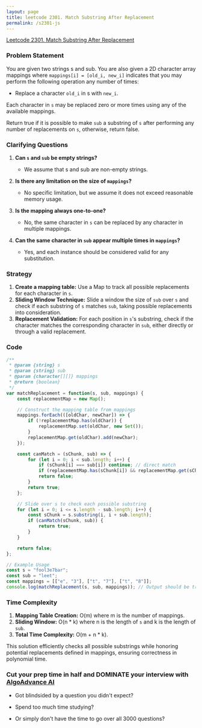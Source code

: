 ```yaml
---
layout: page
title: leetcode 2301. Match Substring After Replacement
permalink: /s2301-js
---
```

[Leetcode 2301. Match Substring After Replacement](https://algoadvance.github.io/algoadvance/l2301)
### Problem Statement

You are given two strings s and sub. You are also given a 2D character array mappings where `mappings[i] = [old_i, new_i]` indicates that you may perform the following operation any number of times:

- Replace a character `old_i` in s with `new_i`.

Each character in `s` may be replaced zero or more times using any of the available mappings.

Return true if it is possible to make `sub` a substring of `s` after performing any number of replacements on `s`, otherwise, return false.

### Clarifying Questions

1. **Can `s` and `sub` be empty strings?**
    - We assume that s and sub are non-empty strings.

2. **Is there any limitation on the size of `mappings`?**
    - No specific limitation, but we assume it does not exceed reasonable memory usage.

3. **Is the mapping always one-to-one?**
    - No, the same character in `s` can be replaced by any character in multiple mappings.

4. **Can the same character in `sub` appear multiple times in `mappings`?**
    - Yes, and each instance should be considered valid for any substitution.

### Strategy

1. **Create a mapping table:** Use a Map to track all possible replacements for each character in `s`.
2. **Sliding Window Technique:** Slide a window the size of `sub` over `s` and check if each substring of `s` matches `sub`, taking possible replacements into consideration.
3. **Replacement Validation:** For each position in `s`'s substring, check if the character matches the corresponding character in `sub`, either directly or through a valid replacement.

### Code

```javascript
/**
 * @param {string} s
 * @param {string} sub
 * @param {character[][]} mappings
 * @return {boolean}
 */
var matchReplacement = function(s, sub, mappings) {
    const replacementMap = new Map();

    // Construct the mapping table from mappings
    mappings.forEach(([oldChar, newChar]) => {
        if (!replacementMap.has(oldChar)) {
            replacementMap.set(oldChar, new Set());
        }
        replacementMap.get(oldChar).add(newChar);
    });

    const canMatch = (sChunk, sub) => {
        for (let i = 0; i < sub.length; i++) {
            if (sChunk[i] === sub[i]) continue; // direct match
            if (replacementMap.has(sChunk[i]) && replacementMap.get(sChunk[i]).has(sub[i])) continue; // valid replacement
            return false;
        }
        return true;
    };

    // Slide over s to check each possible substring
    for (let i = 0; i <= s.length - sub.length; i++) {
        const sChunk = s.substring(i, i + sub.length);
        if (canMatch(sChunk, sub)) {
            return true;
        }
    }

    return false;
};

// Example Usage
const s = "fool3e7bar";
const sub = "leet";
const mappings = [["e", "3"], ["t", "7"], ["t", "8"]];
console.log(matchReplacement(s, sub, mappings)); // Output should be true
```

### Time Complexity

1. **Mapping Table Creation:** O(m) where m is the number of mappings.
2. **Sliding Window:** O(n * k) where n is the length of `s` and k is the length of `sub`.
3. **Total Time Complexity:** O(m + n * k).

This solution efficiently checks all possible substrings while honoring potential replacements defined in mappings, ensuring correctness in polynomial time.


### Cut your prep time in half and DOMINATE your interview with [AlgoAdvance AI](https://algoAdvance.com)

- Got blindsided by a question you didn't expect?

- Spend too much time studying?

- Or simply don't have the time to go over all 3000 questions?

